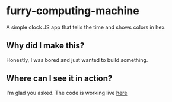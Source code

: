 # furry-computing-machine
A simple clock JS app that tells the time and shows colors in hex.

## Why did I make this?

Honestly, I was bored and just wanted to build something.

## Where can I see it in action?

I'm glad you asked. The code is working live [here](https://rgaspary.github.io/furry-computing-machine/)
